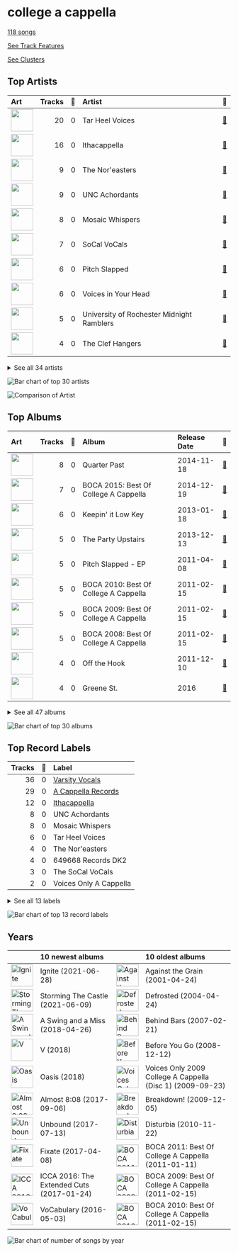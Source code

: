 # college a cappella

[118 songs](tracks.md)

[See Track Features](audio_features.md)

[See Clusters](clusters/overview.md)

## Top Artists

| Art | Tracks | 💚 | Artist | 🔗 |
|:---|---:|---:|:---|:---|
| <img src="https://i.scdn.co/image/ab6761610000e5eb3a9c5b798300322d4bc698f0" alt="" width="50" /> | 20 | 0 | Tar Heel Voices | [🔗](https://open.spotify.com/artist/1apO6pJsV1nwuF2K8sEsDo) |
| <img src="https://i.scdn.co/image/ab6761610000e5ebd7125855c1ecfb7680363db7" alt="" width="50" /> | 16 | 0 | Ithacappella | [🔗](https://open.spotify.com/artist/5bPTIGQvxRNjr6wl9yyAct) |
| <img src="https://i.scdn.co/image/ab6761610000e5eb8c4a9d4a5f8004ad4d0195aa" alt="" width="50" /> | 9 | 0 | The Nor'easters | [🔗](https://open.spotify.com/artist/1aLfVgwt8eBrpvHcutWmqe) |
| <img src="https://i.scdn.co/image/ab6761610000e5eb28d2d9a97a89d4721c2917b2" alt="" width="50" /> | 9 | 0 | UNC Achordants | [🔗](https://open.spotify.com/artist/1TzZMeOCs4TMYtzgohPMAr) |
| <img src="https://i.scdn.co/image/ab6761610000e5ebca516d559d106ed3854fc71b" alt="" width="50" /> | 8 | 0 | Mosaic Whispers | [🔗](https://open.spotify.com/artist/0fP33MCfVUaPivyFYLZtoh) |
| <img src="https://i.scdn.co/image/ab6761610000e5eb78999d4b6fb0847081e2f479" alt="" width="50" /> | 7 | 0 | SoCal VoCals | [🔗](https://open.spotify.com/artist/5L30XpwHG77eWCZtelTns9) |
| <img src="https://i.scdn.co/image/ab6761610000e5eb616fc063b23c40fc8a91d885" alt="" width="50" /> | 6 | 0 | Pitch Slapped | [🔗](https://open.spotify.com/artist/7EH7jldX62OIsU1yU1SWE7) |
| <img src="https://i.scdn.co/image/ab6761610000e5eb935384f680f653b00bc04c26" alt="" width="50" /> | 6 | 0 | Voices in Your Head | [🔗](https://open.spotify.com/artist/44v8JgDySt9tkgfV3AWxBJ) |
| <img src="https://i.scdn.co/image/ab6761610000e5eb71d410aa92b2950f9d59e2bc" alt="" width="50" /> | 5 | 0 | University of Rochester Midnight Ramblers | [🔗](https://open.spotify.com/artist/2Tv49uvEsNJXUpuFL7HuKu) |
| <img src="https://i.scdn.co/image/ab6761610000e5eb38fb34aecda1243390324d36" alt="" width="50" /> | 4 | 0 | The Clef Hangers | [🔗](https://open.spotify.com/artist/5wUTXZIMX0mn6MzFA13qfO) |


<details>
<summary>See all 34 artists</summary>

| Art | Tracks | 💚 | Artist | 🔗 |
|:---|---:|---:|:---|:---|
| <img src="https://i.scdn.co/image/ab6761610000e5eb504c57086f85855719dba0e3" alt="" width="50" /> | 3 | 0 | Tufts Beelzebubs | [🔗](https://open.spotify.com/artist/4VsNVAxuPxZrJMWE2Tprtq) |
| <img src="https://i.scdn.co/image/ab6761610000e5eb3d31148f43345a656ba8ae76" alt="" width="50" /> | 2 | 0 | The Dartmouth Aires | [🔗](https://open.spotify.com/artist/71Cez1b1NqsxIn5u8XNiQD) |
| <img src="https://i.scdn.co/image/ab6761610000e5eb9f0ec2e6469f7552d8a7ea63" alt="" width="50" /> | 2 | 0 | University of Rochester YellowJackets | [🔗](https://open.spotify.com/artist/5PdBpsZXvnEbbTe1589fMO) |
| <img src="https://i.scdn.co/image/ab6761610000e5eb2d08d9641afbcd0d13f58127" alt="" width="50" /> | 2 | 0 | The Pitchforks | [🔗](https://open.spotify.com/artist/5IPABE7EhPLvUVsgM3dlZ8) |
| <img src="https://i.scdn.co/image/ab67616d0000b273cf0b235643b2ac9809223193" alt="" width="50" /> | 2 | 0 | Tufts sQ! | [🔗](https://open.spotify.com/artist/21QIHECpmN2KwhpVhIWHpT) |
| <img src="https://i.scdn.co/image/ab6761610000e5eb24e0bff37a949b7de92aa4eb" alt="" width="50" /> | 2 | 0 | The MIT Logarhythms | [🔗](https://open.spotify.com/artist/1jz5HCLwsDkpBYz80n9wbR) |
| <img src="https://i.scdn.co/image/ab67616d0000b273583e74176372c85d698af382" alt="" width="50" /> | 2 | 0 | The Virginia Sil'hooettes | [🔗](https://open.spotify.com/artist/0LKgClZwZKGhM5BkCzjfMX) |
| | 1 | 0 | Shams Ahmed | [🔗](https://open.spotify.com/artist/7rIkgg1ozqQIezA7c8Khf4) |
| <img src="https://i.scdn.co/image/ab6761610000e5eb21e49fe089486042eea96c11" alt="" width="50" /> | 1 | 0 | Off The Beat | [🔗](https://open.spotify.com/artist/7aCUqnLkFEQd2FPL6RK1tW) |
| <img src="https://i.scdn.co/image/ab6761610000e5ebc410278aaec9e06eef2f8cbf" alt="" width="50" /> | 1 | 0 | UGA Noteworthy | [🔗](https://open.spotify.com/artist/6MyHz1OaVtj1w2y6JTu2u5) |
| | 1 | 0 | Roxorloops & Blady Kris | [🔗](https://open.spotify.com/artist/6HRJOlHBoo07WcZdXZAADI) |
| <img src="https://i.scdn.co/image/ab6761610000e5ebca07421c1f955de405f70021" alt="" width="50" /> | 1 | 0 | BYU Vocal Point | [🔗](https://open.spotify.com/artist/5zhxxb24WP6q6rbLHAn2UQ) |
| <img src="https://i.scdn.co/image/ab6761610000e5eb847c22c5a7d4683b66759a9e" alt="" width="50" /> | 1 | 0 | The Harvard-Radcliffe Veritones | [🔗](https://open.spotify.com/artist/4Zjdnr698SzQDAPMx4oxy0) |
| <img src="https://i.scdn.co/image/ab67616d0000b27355cb82b820bf54a6ed13a080" alt="" width="50" /> | 1 | 0 | Brandeis VoiceMale | [🔗](https://open.spotify.com/artist/4DsnXPBijq5tMq5zAEfF1L) |
| | 1 | 0 | Emily Shanny | [🔗](https://open.spotify.com/artist/3oWiUIUDPWJmvB8wElpaO5) |
| <img src="https://i.scdn.co/image/ab6761610000e5ebf3504a2a1d55d7defa6cb2bc" alt="" width="50" /> | 1 | 0 | Hullabahoos | [🔗](https://open.spotify.com/artist/3S1DEHnGNfWmamdZEyLs8I) |
| <img src="https://i.scdn.co/image/ab6761610000e5ebfdafe8faacce33ba647bb2ca" alt="" width="50" /> | 1 | 0 | Eight Beat Measure | [🔗](https://open.spotify.com/artist/3My1YRLewqqDXME2OkBpdZ) |
| <img src="https://i.scdn.co/image/ab6761610000e5ebbd6758093c92bc8d0c21ba72" alt="" width="50" /> | 1 | 0 | Penn Masala | [🔗](https://open.spotify.com/artist/2MhJb1ljKttJewuYZTpXxr) |
| | 1 | 0 | Beejul Khatri | [🔗](https://open.spotify.com/artist/24SlCPf92d5VTzhI0ztENn) |
| <img src="https://i.scdn.co/image/ab6761610000e5eba3bc32b6443df62c9300facc" alt="" width="50" /> | 1 | 0 | Tufts Jackson Jills | [🔗](https://open.spotify.com/artist/1dUJZ0lbobmanl4W14h0a2) |
| <img src="https://i.scdn.co/image/ab67616d0000b27326f8d98a82475c320a41a919" alt="" width="50" /> | 1 | 0 | Academical Village People | [🔗](https://open.spotify.com/artist/1Vjug1h4HXCeplbouQEbV3) |
| <img src="https://i.scdn.co/image/ab6761610000e5eb44b7da1ed96c2af6f91602c2" alt="" width="50" /> | 1 | 0 | The Virginia Gentlemen | [🔗](https://open.spotify.com/artist/0steWfkS4hwaErh84SlHMW) |
| <img src="https://i.scdn.co/image/ab6761610000e5eb8473502784cc95117c269f23" alt="" width="50" /> | 1 | 0 | The Bostonians | [🔗](https://open.spotify.com/artist/0gW6hG0g7pVNbHgvmYwHDl) |
| <img src="https://i.scdn.co/image/ab6761610000e5eb075181955f5ee2a8606b9a95" alt="" width="50" /> | 1 | 0 | The Buffalo Chips | [🔗](https://open.spotify.com/artist/0IAZ8PiZ0KqdMd191HDJ8t) |

</details>


![Bar chart of top 30 artists](../../images/genres/college_a_cappella/artists.png)

![Comparison of Artist](../../images/genres/college_a_cappella/artists_comparison.png)
## Top Albums

| Art | Tracks | 💚 | Album | Release Date | 🔗 |
|:---|---:|---:|:---|:---|:---|
| <img src="https://i.scdn.co/image/ab67616d0000b273987a99b436a78299e8dcb7dd" alt="" width="50" /> | 8 | 0 | Quarter Past | 2014-11-18 | [🔗](https://open.spotify.com/album/1pScBPjmT5w3s0BTgkdgJy) |
| <img src="https://i.scdn.co/image/ab67616d0000b273c017a082238a2fe8dfa10419" alt="" width="50" /> | 7 | 0 | BOCA 2015: Best Of College A Cappella | 2014-12-19 | [🔗](https://open.spotify.com/album/0gyhBvJs1GiI31cMMmKLnK) |
| <img src="https://i.scdn.co/image/ab67616d0000b27371a67f8f5158f054b136bd8a" alt="" width="50" /> | 6 | 0 | Keepin' it Low Key | 2013-01-18 | [🔗](https://open.spotify.com/album/4EmdqB8w7gEONRX5QLypQZ) |
| <img src="https://i.scdn.co/image/ab67616d0000b273bcad2453bb8a140067a4d4e2" alt="" width="50" /> | 5 | 0 | The Party Upstairs | 2013-12-13 | [🔗](https://open.spotify.com/album/2AIAKP2FxbYNjmwQgAkqZz) |
| <img src="https://i.scdn.co/image/ab67616d0000b27381514ee26162b9fed3c39be7" alt="" width="50" /> | 5 | 0 | Pitch Slapped - EP | 2011-04-08 | [🔗](https://open.spotify.com/album/5I08qbUSg8f48kenQs7Tg6) |
| <img src="https://i.scdn.co/image/ab67616d0000b273ea7720f8e0ae5132dbd20303" alt="" width="50" /> | 5 | 0 | BOCA 2010: Best Of College A Cappella | 2011-02-15 | [🔗](https://open.spotify.com/album/3HSd3voAxPxS50UrfInBVJ) |
| <img src="https://i.scdn.co/image/ab67616d0000b2734b3c2c076ef820f59ba15aa0" alt="" width="50" /> | 5 | 0 | BOCA 2009: Best Of College A Cappella | 2011-02-15 | [🔗](https://open.spotify.com/album/50WaSkL4pVvz9Crsca7oNV) |
| <img src="https://i.scdn.co/image/ab67616d0000b27315a14fc8ff338e698d645406" alt="" width="50" /> | 5 | 0 | BOCA 2008: Best Of College A Cappella | 2011-02-15 | [🔗](https://open.spotify.com/album/4Z0ju0i47UZ2Y4icq2f3wZ) |
| <img src="https://i.scdn.co/image/ab67616d0000b2733c8896f56a068816ef63165b" alt="" width="50" /> | 4 | 0 | Off the Hook | 2011-12-10 | [🔗](https://open.spotify.com/album/1wfYTTpHsGxvIjDwsPLAAC) |
| <img src="https://i.scdn.co/image/ab67616d0000b273481636675e5711587db9061d" alt="" width="50" /> | 4 | 0 | Greene St. | 2016 | [🔗](https://open.spotify.com/album/3qJMqi0VzTFGSDTTMUI5n7) |


<details>
<summary>See all 47 albums</summary>

| Art | Tracks | 💚 | Album | Release Date | 🔗 |
|:---|---:|---:|:---|:---|:---|
| <img src="https://i.scdn.co/image/ab67616d0000b27334ceeb441ebadc373617e460" alt="" width="50" /> | 4 | 0 | Breakdown! | 2009-12-05 | [🔗](https://open.spotify.com/album/7u7dNsbxjcxVoffJELqtCV) |
| <img src="https://i.scdn.co/image/ab67616d0000b2737b67b0ad83e8adff4608e918" alt="" width="50" /> | 4 | 0 | BOCA 2014: Best Of College A Cappella | 2014-01-31 | [🔗](https://open.spotify.com/album/7rZoAMtoZ8s5mLIlUTWgVT) |
| <img src="https://i.scdn.co/image/ab67616d0000b2730719dbaac955fe41fed564ad" alt="" width="50" /> | 4 | 0 | 1988 | 2015-05-19 | [🔗](https://open.spotify.com/album/6nktHqHKPt8kT4ozUJvwrs) |
| <img src="https://i.scdn.co/image/ab67616d0000b273b7d3410c326df5c5af0179f6" alt="" width="50" /> | 3 | 0 | Songs for Padded Rooms | 2011-05-21 | [🔗](https://open.spotify.com/album/0h3bmbpSuD01ha1k52E1uz) |
| <img src="https://i.scdn.co/image/ab67616d0000b273759fbdcd40288d874a398749" alt="" width="50" /> | 3 | 0 | RISE | 2016-02-09 | [🔗](https://open.spotify.com/album/6V8819n4bdv7dA5mFdCIAo) |
| <img src="https://i.scdn.co/image/ab67616d0000b273b2552ca2abb53c5f153a7ff7" alt="" width="50" /> | 3 | 0 | BOCA 2013: Best of College A Cappella | 2016 | [🔗](https://open.spotify.com/album/6Pqey2mc4EWSfYNH3bifbO) |
| <img src="https://i.scdn.co/image/ab67616d0000b2732e1b50a002c25c92b5cc42de" alt="" width="50" /> | 3 | 0 | BOCA 2012: Best Of College A Cappella | 2012-01-01 | [🔗](https://open.spotify.com/album/26eCHp86K2xLQj0B7Cr8he) |
| <img src="https://i.scdn.co/image/ab67616d0000b273e49dba8b71933913e6d8cc3f" alt="" width="50" /> | 2 | 0 | Wavelength | 2015-04-10 | [🔗](https://open.spotify.com/album/56RyapLbZ4DESHfzD87X7F) |
| <img src="https://i.scdn.co/image/ab67616d0000b273bab336e565eb71bf7860dfcc" alt="" width="50" /> | 2 | 0 | V | 2018 | [🔗](https://open.spotify.com/album/7wPsYBhUlqtAgPr2hbbmP3) |
| <img src="https://i.scdn.co/image/ab67616d0000b27379b679128839141600389209" alt="" width="50" /> | 2 | 0 | Stages | 2014-09-21 | [🔗](https://open.spotify.com/album/3mnYoDcAHKx6uA91f7rtAa) |
| <img src="https://i.scdn.co/image/ab67616d0000b27304c063cf2fb113fd361d5d34" alt="" width="50" /> | 2 | 0 | Permit to Harmonize | 2013-03-01 | [🔗](https://open.spotify.com/album/4aHUBNFRDR1DzCO8GULLTD) |
| <img src="https://i.scdn.co/image/ab67616d0000b2734b16fad8fb09cff04b362139" alt="" width="50" /> | 2 | 0 | III | 2012-04-12 | [🔗](https://open.spotify.com/album/3iFvXj07Frbs54rK9CzCIo) |
| <img src="https://i.scdn.co/image/ab67616d0000b2735a1783df13795d2db2599c7e" alt="" width="50" /> | 2 | 0 | I Used to Live Alone | 2011-05-21 | [🔗](https://open.spotify.com/album/0AmRRsaQVm5noeAB6LF8yA) |
| <img src="https://i.scdn.co/image/ab67616d0000b27356231fb2f9b79b8ef4e4dcdd" alt="" width="50" /> | 2 | 0 | Déjà Blue | 2015-04-11 | [🔗](https://open.spotify.com/album/1mZNLR8qY6GhhrnCmtEAv3) |
| <img src="https://i.scdn.co/image/ab67616d0000b273a391a593f88024c5cea36b9c" alt="" width="50" /> | 2 | 0 | Behind Bars | 2007-02-21 | [🔗](https://open.spotify.com/album/40g8iY5VB5sTJ31943mAzQ) |
| <img src="https://i.scdn.co/image/ab67616d0000b273da81ceb610e54852e16f0e82" alt="" width="50" /> | 2 | 0 | BOCA 2011: Best Of College A Cappella | 2011-01-11 | [🔗](https://open.spotify.com/album/27d96rqnXRtmrGBGHJzPBh) |
| <img src="https://i.scdn.co/image/ab67616d0000b2731bf130ee9a90bd5cce66e40e" alt="" width="50" /> | 2 | 0 | Almost 8:08 | 2017-09-06 | [🔗](https://open.spotify.com/album/1gbG9XfNmlfNGEnOTH0f6N) |
| <img src="https://i.scdn.co/image/ab67616d0000b273dde0ec88fc58ec6a54ad25a5" alt="" width="50" /> | 1 | 0 | Voices Only 2013 College A Cappella, Vol. 1 | 2013-08-01 | [🔗](https://open.spotify.com/album/6zr4GyBIMy2GRvIGPflYaK) |
| <img src="https://i.scdn.co/image/ab67616d0000b27375a9edcf7286612325a1f713" alt="" width="50" /> | 1 | 0 | Voices Only 2009 College A Cappella (Disc 1) | 2009-09-23 | [🔗](https://open.spotify.com/album/20PLlTE6r1hsQrmyhUW7oB) |
| <img src="https://i.scdn.co/image/ab67616d0000b273464316473dbcc9d9da236632" alt="" width="50" /> | 1 | 0 | VoCabulary | 2016-05-03 | [🔗](https://open.spotify.com/album/6QTtvpKN8GebVCKsx8YRmJ) |
| <img src="https://i.scdn.co/image/ab67616d0000b273341eba1095eb8daa8ffa9040" alt="" width="50" /> | 1 | 0 | Unbound | 2017-07-13 | [🔗](https://open.spotify.com/album/5KqLmDu7Lui1qqdnItWDUs) |
| <img src="https://i.scdn.co/image/ab67616d0000b273a244382317586a8decdf240c" alt="" width="50" /> | 1 | 0 | The Mallard | 2013-04-13 | [🔗](https://open.spotify.com/album/2IV5LQ4DzCjAIVwYZMHYgo) |
| <img src="https://i.scdn.co/image/ab67616d0000b273db17fec53a7c243f7809a328" alt="" width="50" /> | 1 | 0 | Storming The Castle | 2021-06-09 | [🔗](https://open.spotify.com/album/1wjibXmmViZMNA1HsMo7f6) |
| <img src="https://i.scdn.co/image/ab67616d0000b27372ab17caf31d0387153ec39b" alt="" width="50" /> | 1 | 0 | Oasis | 2018 | [🔗](https://open.spotify.com/album/1VpHqAIW8Pu343GJa0UpRQ) |
| <img src="https://i.scdn.co/image/ab67616d0000b273f0811a497b6eaf308d045d29" alt="" width="50" /> | 1 | 0 | Ignite | 2021-06-28 | [🔗](https://open.spotify.com/album/5O7GFH7FfXuuDlOfNH76Qq) |
| <img src="https://i.scdn.co/image/ab67616d0000b27308006689b908d5d25c188b10" alt="" width="50" /> | 1 | 0 | ICCA 2016: The Extended Cuts | 2017-01-24 | [🔗](https://open.spotify.com/album/07xYpylAQHOJoHStqUpKwp) |
| <img src="https://i.scdn.co/image/ab67616d0000b273707302925a3cb0f9dbcc23f8" alt="" width="50" /> | 1 | 0 | House Rules | 2011-04-26 | [🔗](https://open.spotify.com/album/1fHxE6WZL6ouusBW4h9nE4) |
| <img src="https://i.scdn.co/image/ab67616d0000b273b6506a5b3e8f6bf816cbc118" alt="" width="50" /> | 1 | 0 | High Stakes Old Maid | 2016 | [🔗](https://open.spotify.com/album/6sg9WsK06H588Y5VOmwj37) |
| <img src="https://i.scdn.co/image/ab67616d0000b273b4505054d968aab0b77e5646" alt="" width="50" /> | 1 | 0 | Fixate | 2017-04-08 | [🔗](https://open.spotify.com/album/2wDs6jkrCEPBJLnLLFWt7J) |
| <img src="https://i.scdn.co/image/ab67616d0000b273d287779de0a37b217bc2f7e8" alt="" width="50" /> | 1 | 0 | Equilibrium | 2013-11-17 | [🔗](https://open.spotify.com/album/6BeTGjWVDQLQhdSM5MBziy) |
| <img src="https://i.scdn.co/image/ab67616d0000b273b412efc7cf36157f45463837" alt="" width="50" /> | 1 | 0 | Disturbia | 2010-11-22 | [🔗](https://open.spotify.com/album/3ypmasyBX16BmWt52owYaN) |
| <img src="https://i.scdn.co/image/ab67616d0000b273d19c9f2ae59824a13812de12" alt="" width="50" /> | 1 | 0 | Defrosted | 2004-04-24 | [🔗](https://open.spotify.com/album/3DLNakCGffrhPaaj9rfepk) |
| <img src="https://i.scdn.co/image/ab67616d0000b273acd107057c2284c39f1c3b27" alt="" width="50" /> | 1 | 0 | Best of BOCA: The First 20 Years | 2014-04-15 | [🔗](https://open.spotify.com/album/5bcLIouxn2oBiGvf4vvO6u) |
| <img src="https://i.scdn.co/image/ab67616d0000b2733292818e78cd81fa4ba67fd2" alt="" width="50" /> | 1 | 0 | Before You Go | 2008-12-12 | [🔗](https://open.spotify.com/album/00x5MddnbpBoWJWtubLhHH) |
| <img src="https://i.scdn.co/image/ab67616d0000b2732c9bde1126c992a7140f4976" alt="" width="50" /> | 1 | 0 | BOCA 2016: Best Of College A Cappella | 2015-12-15 | [🔗](https://open.spotify.com/album/2AOr4esohQurJGXklhRH1a) |
| <img src="https://i.scdn.co/image/ab67616d0000b273049016d51d8970dc04dbf78f" alt="" width="50" /> | 1 | 0 | Against the Grain | 2001-04-24 | [🔗](https://open.spotify.com/album/27W6ijbmL6QPNrdQGncwDJ) |
| <img src="https://i.scdn.co/image/ab67616d0000b27360fd5c708d2f5956d46888a9" alt="" width="50" /> | 1 | 0 | A Swing and a Miss | 2018-04-26 | [🔗](https://open.spotify.com/album/0qj5ECfme87sP5anevwf81) |

</details>


![Bar chart of top 30 albums](../../images/genres/college_a_cappella/albums.png)

## Top Record Labels

| Tracks | 💚 | Label |
|---:|---:|:---|
| 36 | 0 | [Varsity Vocals](../../labels/varsity_vocals/overview.md) |
| 29 | 0 | [A Cappella Records](../../labels/a_cappella_records/overview.md) |
| 12 | 0 | [Ithacappella](../../labels/ithacappella/overview.md) |
| 8 | 0 | UNC Achordants |
| 8 | 0 | Mosaic Whispers |
| 6 | 0 | Tar Heel Voices |
| 4 | 0 | The Nor'easters |
| 4 | 0 | 649668 Records DK2 |
| 3 | 0 | The SoCal VoCals |
| 2 | 0 | Voices Only A Cappella |


<details>
<summary>See all 13 labels</summary>

| Tracks | 💚 | Label |
|---:|---:|:---|
| 2 | 0 | The University of Rochester Midnight Ramblers |
| 2 | 0 | The Clef Hangers |
| 2 | 0 | SoCal VoCals |

</details>


![Bar chart of top 13 record labels](../../images/genres/college_a_cappella/labels.png)

## Years

| ​ | 10 newest albums | ​​ | 10 oldest albums |
|:---|:---|:---|:---|
| <img src="https://i.scdn.co/image/ab67616d0000b273f0811a497b6eaf308d045d29" alt="Ignite" width="50" /> | Ignite (2021-06-28) | <img src="https://i.scdn.co/image/ab67616d0000b273049016d51d8970dc04dbf78f" alt="Against the Grain" width="50" /> | Against the Grain (2001-04-24) |
| <img src="https://i.scdn.co/image/ab67616d0000b273db17fec53a7c243f7809a328" alt="Storming The Castle" width="50" /> | Storming The Castle (2021-06-09) | <img src="https://i.scdn.co/image/ab67616d0000b273d19c9f2ae59824a13812de12" alt="Defrosted" width="50" /> | Defrosted (2004-04-24) |
| <img src="https://i.scdn.co/image/ab67616d0000b27360fd5c708d2f5956d46888a9" alt="A Swing and a Miss" width="50" /> | A Swing and a Miss (2018-04-26) | <img src="https://i.scdn.co/image/ab67616d0000b273a391a593f88024c5cea36b9c" alt="Behind Bars" width="50" /> | Behind Bars (2007-02-21) |
| <img src="https://i.scdn.co/image/ab67616d0000b273bab336e565eb71bf7860dfcc" alt="V" width="50" /> | V (2018) | <img src="https://i.scdn.co/image/ab67616d0000b2733292818e78cd81fa4ba67fd2" alt="Before You Go" width="50" /> | Before You Go (2008-12-12) |
| <img src="https://i.scdn.co/image/ab67616d0000b27372ab17caf31d0387153ec39b" alt="Oasis" width="50" /> | Oasis (2018) | <img src="https://i.scdn.co/image/ab67616d0000b27375a9edcf7286612325a1f713" alt="Voices Only 2009 College A Cappella (Disc 1)" width="50" /> | Voices Only 2009 College A Cappella (Disc 1) (2009-09-23) |
| <img src="https://i.scdn.co/image/ab67616d0000b2731bf130ee9a90bd5cce66e40e" alt="Almost 8:08" width="50" /> | Almost 8:08 (2017-09-06) | <img src="https://i.scdn.co/image/ab67616d0000b27334ceeb441ebadc373617e460" alt="Breakdown!" width="50" /> | Breakdown! (2009-12-05) |
| <img src="https://i.scdn.co/image/ab67616d0000b273341eba1095eb8daa8ffa9040" alt="Unbound" width="50" /> | Unbound (2017-07-13) | <img src="https://i.scdn.co/image/ab67616d0000b273b412efc7cf36157f45463837" alt="Disturbia" width="50" /> | Disturbia (2010-11-22) |
| <img src="https://i.scdn.co/image/ab67616d0000b273b4505054d968aab0b77e5646" alt="Fixate" width="50" /> | Fixate (2017-04-08) | <img src="https://i.scdn.co/image/ab67616d0000b273da81ceb610e54852e16f0e82" alt="BOCA 2011: Best Of College A Cappella" width="50" /> | BOCA 2011: Best Of College A Cappella (2011-01-11) |
| <img src="https://i.scdn.co/image/ab67616d0000b27308006689b908d5d25c188b10" alt="ICCA 2016: The Extended Cuts" width="50" /> | ICCA 2016: The Extended Cuts (2017-01-24) | <img src="https://i.scdn.co/image/ab67616d0000b2734b3c2c076ef820f59ba15aa0" alt="BOCA 2009: Best Of College A Cappella" width="50" /> | BOCA 2009: Best Of College A Cappella (2011-02-15) |
| <img src="https://i.scdn.co/image/ab67616d0000b273464316473dbcc9d9da236632" alt="VoCabulary" width="50" /> | VoCabulary (2016-05-03) | <img src="https://i.scdn.co/image/ab67616d0000b273ea7720f8e0ae5132dbd20303" alt="BOCA 2010: Best Of College A Cappella" width="50" /> | BOCA 2010: Best Of College A Cappella (2011-02-15) |

![Bar chart of number of songs by year](../../images/genres/college_a_cappella/years.png)